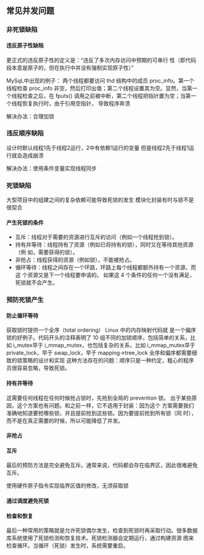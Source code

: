 ## 常见并发问题


### 非死锁缺陷

#### 违反原子性缺陷
更正式的违反原子性的定义是：“违反了多次内存访问中预期的可串行 性（即代码段本意是原子的，但在执行中并没有强制实现原子性）”


MySqL中出现的例子：
两个线程都要访问 thd 结构中的成员 proc_info。第一个线程检查 proc_info 非空，然后打印出值；第二个线程设置其为空。显然，当第一个线程检查之后，在 fputs() 调用之前被中断，第二个线程把指针置为空；当第一个线程恢复执行时，由于引用空指针， 导致程序奔溃

解决办法：合理加锁

### 违反顺序缺陷
设计时默认线程1先于线程2运行，2中有依赖1运行的变量
但是线程2先于线程1运行就会造成崩溃


解决办法：使用条件变量实现线程同步

### 死锁缺陷
大型项目中的组建之间的复杂依赖可能导致死锁的发生
模块化封装有时与锁不是很契合

#### 产生死锁的条件
- 互斥：线程对于需要的资源进行互斥的访问（例如一个线程抢到锁）。
- 持有并等待：线程持有了资源（例如已将持有的锁），同时又在等待其他资源（例 如，需要获得的锁）。 
- 非抢占：线程获得的资源（例如锁），不能被抢占。 
- 循环等待：线程之间存在一个环路，环路上每个线程都额外持有一个资源，而这 个资源又是下一个线程要申请的。 
如果这 4 个条件的任何一个没有满足，死锁就不会产生。

### 预防死锁产生


#### 防止循环等待
获取锁时提供一个全序（total ordering）
Linux 中的内存映射代码就 是一个偏序锁的好例子。代码开头的注释表明了 10 组不同的加锁顺序，包括简单的关系，比如 i_mutex早于 i_mmap_mutex，也包括复杂的关系，比如 i_mmap_mutex早于 private_lock，早于 swap_lock，早于 mapping->tree_lock
全序和偏序都需要细致的锁策略的设计和实现
这种方法存在的问题：顺序只是一种约定，粗心的程序员很容易忽略，导致死锁。

#### 持有并等待

这需要任何线程在任何时候抢占锁时，先抢到全局的 prevention 锁。
出于某些原因，这个方案也有问题。和之前一样，它不适用于封装：因为这个 方案需要我们准确地知道要抢哪些锁，并且提前抢到这些锁。因为要提前抢到所有锁（同 时），而不是在真正需要的时候，所以可能降低了并发。

#### 非抢占

#### 互斥
最后的预防方法是完全避免互斥。通常来说，代码都会存在临界区，因此很难避免互斥。

使用硬件原子指令实现临界区值的修改，无须获取锁

#### 通过调度避免死锁


#### 检查和恢复
最后一种常用的策略就是允许死锁偶尔发生，检查到死锁时再采取行动。很多数据库系统使用了死锁检测和恢复技术。死锁检测器会定期运行，通过构建资源 图来检查循环。当循环（死锁）发生时，系统需要重启。